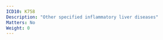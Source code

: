 ```yaml
---
ICD10: K758
Description: "Other specified inflammatory liver diseases"
Matters: No
Weight: 0
---
```


